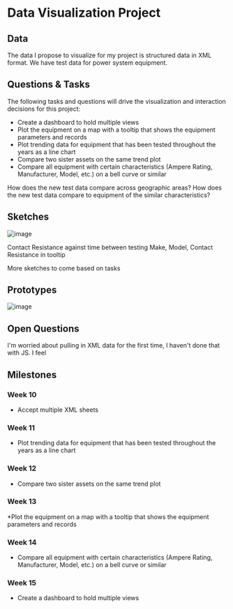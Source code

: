 # Data Visualization Project

## Data

The data I propose to visualize for my project is structured data in XML format. We have test data for power system equipment.


## Questions & Tasks

The following tasks and questions will drive the visualization and interaction decisions for this project:

* Create a dashboard to hold multiple views
* Plot the equipment on a map with a tooltip that shows the equipment parameters and records
* Plot trending data for equipment that has been tested throughout the years as a line chart
* Compare two sister assets on the same trend plot
* Compare all equipment with certain characteristics (Ampere Rating, Manufacturer, Model, etc.) on a bell curve or similar

How does the new test data compare across geographic areas?
How does the new test data compare to equipment of the similar characteristics?

## Sketches
![image](https://github.com/Sanspareil-III/dataviz-project-template-proposal/assets/124217150/8c947169-bac6-48fb-85a9-4c7a535ab3e7)

Contact Resistance against time between testing
Make, Model, Contact Resistance in tooltip

More sketches to come based on tasks

## Prototypes
![image](https://github.com/Sanspareil-III/dataviz-project-template-proposal/assets/124217150/8c947169-bac6-48fb-85a9-4c7a535ab3e7)

## Open Questions

I'm worried about pulling in XML data for the first time, I haven't done that with JS. I feel 

## Milestones

### Week 10 ###
* Accept multiple XML sheets
### Week 11 ###
* Plot trending data for equipment that has been tested throughout the years as a line chart
### Week 12 ###
* Compare two sister assets on the same trend plot
### Week 13 ###
*Plot the equipment on a map with a tooltip that shows the equipment parameters and records
### Week 14 ###
* Compare all equipment with certain characteristics (Ampere Rating, Manufacturer, Model, etc.) on a bell curve or similar
### Week 15 ###
* Create a dashboard to hold multiple views


